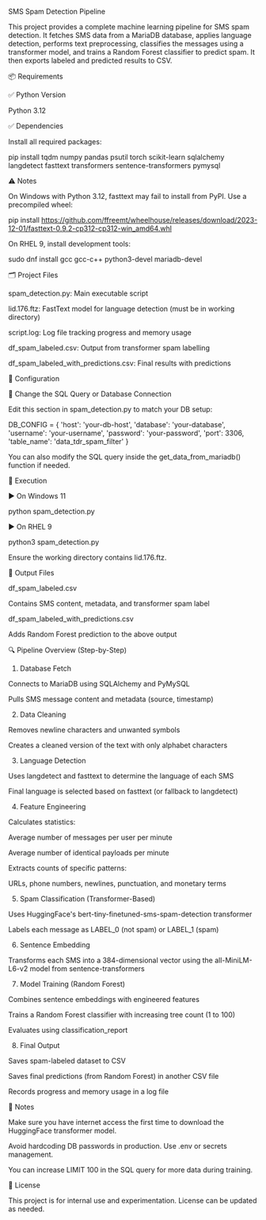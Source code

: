 SMS Spam Detection Pipeline

This project provides a complete machine learning pipeline for SMS spam detection. It fetches SMS data from a MariaDB database, applies language detection, performs text preprocessing, classifies the messages using a transformer model, and trains a Random Forest classifier to predict spam. It then exports labeled and predicted results to CSV.

📦 Requirements

✅ Python Version

Python 3.12

✅ Dependencies

Install all required packages:

pip install tqdm numpy pandas psutil torch scikit-learn sqlalchemy \
  langdetect fasttext transformers sentence-transformers pymysql

⚠ Notes

On Windows with Python 3.12, fasttext may fail to install from PyPI. Use a precompiled wheel:

pip install https://github.com/ffreemt/wheelhouse/releases/download/2023-12-01/fasttext-0.9.2-cp312-cp312-win_amd64.whl

On RHEL 9, install development tools:

sudo dnf install gcc gcc-c++ python3-devel mariadb-devel

🗂 Project Files

spam_detection.py: Main executable script

lid.176.ftz: FastText model for language detection (must be in working directory)

script.log: Log file tracking progress and memory usage

df_spam_labeled.csv: Output from transformer spam labelling

df_spam_labeled_with_predictions.csv: Final results with predictions

🔧 Configuration

💾 Change the SQL Query or Database Connection

Edit this section in spam_detection.py to match your DB setup:

DB_CONFIG = {
    'host': 'your-db-host',
    'database': 'your-database',
    'username': 'your-username',
    'password': 'your-password',
    'port': 3306,
    'table_name': 'data_tdr_spam_filter'
}

You can also modify the SQL query inside the get_data_from_mariadb() function if needed.

🚀 Execution

▶ On Windows 11

python spam_detection.py

▶ On RHEL 9

python3 spam_detection.py

Ensure the working directory contains lid.176.ftz.

📝 Output Files

df_spam_labeled.csv

Contains SMS content, metadata, and transformer spam label

df_spam_labeled_with_predictions.csv

Adds Random Forest prediction to the above output

🔍 Pipeline Overview (Step-by-Step)

1. Database Fetch

Connects to MariaDB using SQLAlchemy and PyMySQL

Pulls SMS message content and metadata (source, timestamp)

2. Data Cleaning

Removes newline characters and unwanted symbols

Creates a cleaned version of the text with only alphabet characters

3. Language Detection

Uses langdetect and fasttext to determine the language of each SMS

Final language is selected based on fasttext (or fallback to langdetect)

4. Feature Engineering

Calculates statistics:

Average number of messages per user per minute

Average number of identical payloads per minute

Extracts counts of specific patterns:

URLs, phone numbers, newlines, punctuation, and monetary terms

5. Spam Classification (Transformer-Based)

Uses HuggingFace's bert-tiny-finetuned-sms-spam-detection transformer

Labels each message as LABEL_0 (not spam) or LABEL_1 (spam)

6. Sentence Embedding

Transforms each SMS into a 384-dimensional vector using the all-MiniLM-L6-v2 model from sentence-transformers

7. Model Training (Random Forest)

Combines sentence embeddings with engineered features

Trains a Random Forest classifier with increasing tree count (1 to 100)

Evaluates using classification_report

8. Final Output

Saves spam-labeled dataset to CSV

Saves final predictions (from Random Forest) in another CSV file

Records progress and memory usage in a log file

📌 Notes

Make sure you have internet access the first time to download the HuggingFace transformer model.

Avoid hardcoding DB passwords in production. Use .env or secrets management.

You can increase LIMIT 100 in the SQL query for more data during training.

🤝 License

This project is for internal use and experimentation. License can be updated as needed.

